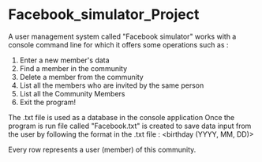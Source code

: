 # Facebook_simulator_Project
A user management system called "Facebook simulator" works with a console command line for which it offers some operations such as :

1. Enter a new member's data
2. Find a member in the community
3. Delete a member from the community
4. List all the members who are invited by the same person
5. List all the Community Members
6. Exit the program!

The .txt file is used as a database in the console application
Once the program is run file called "Facebook.txt" is created to save data input from the user by following the format in the .txt file :
<Name> <surename> <nickname> <birthplace> <birthday (YYYY, MM, DD)> <Inviter>

Every row represents a user (member) of this community.

